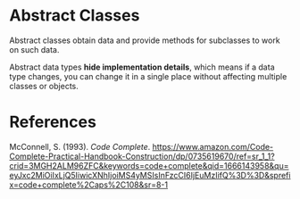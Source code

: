 # Abstract Classes

Abstract classes obtain data and provide methods for subclasses to work on such data. 

Abstract data types **hide implementation details**, which means if a data type changes, you can change it in a single place without affecting multiple classes or objects. 

# References 
McConnell, S. (1993). *Code Complete*. <https://www.amazon.com/Code-Complete-Practical-Handbook-Construction/dp/0735619670/ref=sr_1_1?crid=3MGH2ALM96ZFC&keywords=code+complete&qid=1666143958&qu=eyJxc2MiOiIxLjQ5IiwicXNhIjoiMS4yMSIsInFzcCI6IjEuMzIifQ%3D%3D&sprefix=code+complete%2Caps%2C108&sr=8-1> 
